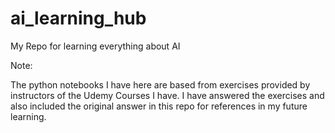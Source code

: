 # ai_learning_hub
My Repo for learning everything about AI

Note:

The python notebooks I have here are based from exercises provided by instructors of the Udemy Courses I have. I have answered the exercises and also included the original answer in this repo for references in my future learning.